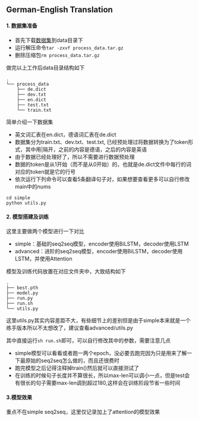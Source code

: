 ## German-English Translation

#### 1. 数据集准备
- 首先下载[数据集](http://cs.stanford.edu/~bdlijiwei/process_data.tar.gz)到data目录下
- 运行解压命令```tar -zxvf process_data.tar.gz```
- 删除压缩包```rm process_data.tar.gz```

做完以上工作后data目录结构如下
```
.
└── process_data
    ├── de.dict
    ├── dev.txt
    ├── en.dict
    ├── test.txt
    └── train.txt
```

简单介绍一下数据集
- 英文词汇表在en.dict，德语词汇表在de.dict
- 数据集分为train.txt、dev.txt、test.txt, 已经预处理过将数据转换为了token形式，其中用|隔开，之前的内容是德语，之后的内容是英语
- 由于数据已经处理好了，所以不需要进行数据预处理
- 数据的token是从1开始（而不是从0开始）的，也就是de.dict文件中每行的词对应的token就是它的行号
- 依次运行下列命令可以查看5条翻译句子对，如果想要查看更多可以自行修改main中的nums
```shell
cd simple
python utils.py
```
#### 2. 模型搭建及训练
这里主要做两个模型进行一下对比
+ simple：基础的seq2seq模型，encoder使用BiLSTM，decoder使用LSTM
+ advanced：进阶的seq2seq模型，encoder使用BiLSTM，decoder使用LSTM，并使用Attention

模型及训练代码放置在对应文件夹中，大致结构如下
```
.
├── best.pth
├── model.py
├── run.py
├── run.sh
└── utils.py
```
这里utils.py其实内容差距不大，有些细节上的差别但是由于simple本来就是一个练手版本所以不太想改了，建议查看advanced/utils.py

其中直接运行`sh run.sh`即可，可以自行修改其中的参数，需要注意几点
- simple模型可以看看或者跑一两个epoch，没必要去跑完因为只是用来了解一下最原始的seq2seq怎么做的，而且还很费时
- 跑完模型之后记得注释掉train()然后就可以直接测试了
- 在训练的时候句子长度并不算很长，所以max-len可以调小一点，但是test会有很长的句子需要max-len调到超过180,这样会在训练阶段节省一些时间

#### 3.模型效果
重点不在simple seq2seq，这里仅记录加上了attention的模型效果


